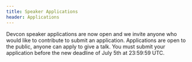 ```yaml
---
title: Speaker Applications
header: Applications
---
```

Devcon speaker applications are now open and we invite anyone who would like to contribute to submit an application. Applications are open to the public, anyone can apply to give a talk. You must submit your application before the new deadline of July 5th at 23:59:59 UTC.